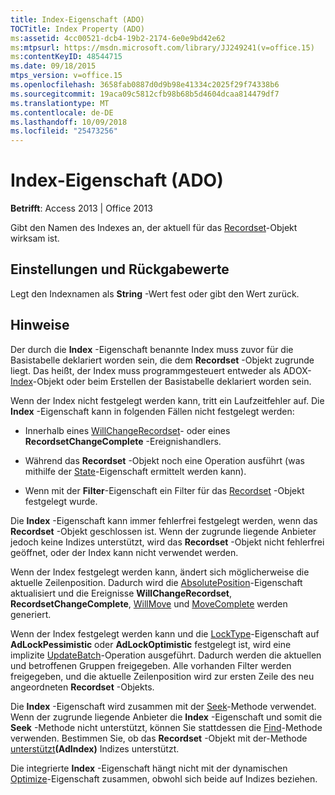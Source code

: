 ```yaml
---
title: Index-Eigenschaft (ADO)
TOCTitle: Index Property (ADO)
ms:assetid: 4cc00521-dcb4-19b2-2174-6e0e9bd42e62
ms:mtpsurl: https://msdn.microsoft.com/library/JJ249241(v=office.15)
ms:contentKeyID: 48544715
ms.date: 09/18/2015
mtps_version: v=office.15
ms.openlocfilehash: 3658fab0887d0d9b98e41334c2025f29f74338b6
ms.sourcegitcommit: 19aca09c5812cfb98b68b5d4604dcaa814479df7
ms.translationtype: MT
ms.contentlocale: de-DE
ms.lasthandoff: 10/09/2018
ms.locfileid: "25473256"
---
```

# <a name="index-property-ado"></a>Index-Eigenschaft (ADO)


**Betrifft**: Access 2013 | Office 2013

Gibt den Namen des Indexes an, der aktuell für das [Recordset](recordset-object-ado.md)-Objekt wirksam ist.

## <a name="settings-and-return-values"></a>Einstellungen und Rückgabewerte

Legt den Indexnamen als **String** -Wert fest oder gibt den Wert zurück.

## <a name="remarks"></a>Hinweise

Der durch die **Index** -Eigenschaft benannte Index muss zuvor für die Basistabelle deklariert worden sein, die dem **Recordset** -Objekt zugrunde liegt. Das heißt, der Index muss programmgesteuert entweder als ADOX- [Index](index-object-adox.md)-Objekt oder beim Erstellen der Basistabelle deklariert worden sein.

Wenn der Index nicht festgelegt werden kann, tritt ein Laufzeitfehler auf. Die **Index** -Eigenschaft kann in folgenden Fällen nicht festgelegt werden:

  - Innerhalb eines [WillChangeRecordset](willchangerecordset-and-recordsetchangecomplete-events-ado.md)- oder eines **RecordsetChangeComplete** -Ereignishandlers.

  - Während das **Recordset** -Objekt noch eine Operation ausführt (was mithilfe der [State](state-property-ado.md)-Eigenschaft ermittelt werden kann).

  - Wenn mit der **Filter**-Eigenschaft ein Filter für das [Recordset](filter-property-ado.md) -Objekt festgelegt wurde.

Die **Index** -Eigenschaft kann immer fehlerfrei festgelegt werden, wenn das **Recordset** -Objekt geschlossen ist. Wenn der zugrunde liegende Anbieter jedoch keine Indizes unterstützt, wird das **Recordset** -Objekt nicht fehlerfrei geöffnet, oder der Index kann nicht verwendet werden.

Wenn der Index festgelegt werden kann, ändert sich möglicherweise die aktuelle Zeilenposition. Dadurch wird die [AbsolutePosition](absoluteposition-property-ado.md)-Eigenschaft aktualisiert und die Ereignisse **WillChangeRecordset**, **RecordsetChangeComplete**, [WillMove](willmove-and-movecomplete-events-ado.md) und [MoveComplete](willmove-and-movecomplete-events-ado.md) werden generiert.

Wenn der Index festgelegt werden kann und die [LockType](locktype-property-ado.md)-Eigenschaft auf **AdLockPessimistic** oder **AdLockOptimistic** festgelegt ist, wird eine implizite [UpdateBatch](updatebatch-method-ado.md)-Operation ausgeführt. Dadurch werden die aktuellen und betroffenen Gruppen freigegeben. Alle vorhanden Filter werden freigegeben, und die aktuelle Zeilenposition wird zur ersten Zeile des neu angeordneten **Recordset** -Objekts.

Die **Index** -Eigenschaft wird zusammen mit der [Seek](seek-method-ado.md)-Methode verwendet. Wenn der zugrunde liegende Anbieter die **Index** -Eigenschaft und somit die **Seek** -Methode nicht unterstützt, können Sie stattdessen die [Find](find-method-ado.md)-Methode verwenden. Bestimmen Sie, ob das **Recordset** -Objekt mit der-Methode [unterstützt](supports-method-ado.md)**(AdIndex)** Indizes unterstützt.

Die integrierte **Index** -Eigenschaft hängt nicht mit der dynamischen [Optimize](optimize-property-dynamic-ado.md)-Eigenschaft zusammen, obwohl sich beide auf Indizes beziehen.

